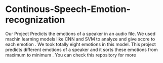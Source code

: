 # Continous-Speech-Emotion-recognization
Our Project Predicts the emotions of a speaker in an audio file. We used machin learning models like CNN and SVM to analyze and give score to each emotion . We took totally eight emotions in this model. This project predicts different emotions of a speaker and it sorts these emotions from maximum to minimum . You can check this repository  for more
